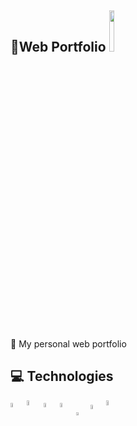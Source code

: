 <h2>
    📁Web Portfolio
    <img width="13%" src="https://badgen.net/badge/status/deployed/blue" />
</h2>

📝 My personal web portfolio

## 💻 Technologies

<p align="left">
    <img width="4.4%" align="center" src="https://www.svgrepo.com/show/452092/react.svg">
    <img width="4.6%" align="center" src="https://www.svgrepo.com/show/452228/html-5.svg">
    <img width="4.4%" align="center" src="https://www.svgrepo.com/show/354431/tailwindcss-icon.svg">
    <img width="4.4%" align="center" src="https://www.svgrepo.com/show/452185/css-3.svg">
    <img width="3.6%" align="center" src="https://www.svgrepo.com/show/349419/javascript.svg">
    <img width="4.2%" align="center" src="https://www.svgrepo.com/show/452129/vs-code.svg">
    <img width="4.6%" align="center" src="https://logowik.com/content/uploads/images/vercel1868.jpg">
</p>
